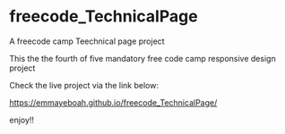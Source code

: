 # freecode_TechnicalPage
A freecode camp  Teechnical page project

This the the fourth of five mandatory free code camp responsive design project


Check the live project via the link below:

https://emmayeboah.github.io/freecode_TechnicalPage/


enjoy!!

